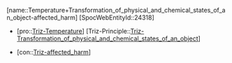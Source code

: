 ﻿---
type: TrizContradiction
aliases:
- Temperature+Transformation_of_physical_and_chemical_states_of_an_object-affected_harm
license: CC BY-SA 4.0
copyright: https://github.com/SpocWeb
IsDeleted: false
IsReadOnly: false
Confidential: public
tags: 
- Triz/Contradiction
---
[name::Temperature+Transformation_of_physical_and_chemical_states_of_an_object-affected_harm]
[SpocWebEntityId::24318]
+ [pro::[Triz-Temperature](tech/Triz/Parameter/Triz-Temperature.md)]
[Triz-Principle::[Triz-Transformation_of_physical_and_chemical_states_of_an_object](tech/Triz/Principle/Triz-Transformation_of_physical_and_chemical_states_of_an_object.md)]
- [con::[Triz-affected_harm](tech/Triz/Parameter/Triz-affected_harm.md)]

